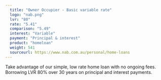 ```yaml
---
  title: "Owner Occupier - Basic variable rate"
  logo: "nab.png"
  lvr: "80"
  rate: "5.41"
  comparison: "5.49"
  interest: "Variable"
  payment: "Principal & interest"
  product: "homeloan"
  weight: 541
  sourceurl: https://www.nab.com.au/personal/home-loans
---
```


Take advantage of our simple, low rate home loan with no ongoing fees.  Borrowing LVR 80% over 30 years on principal and interest payments.

<!--more-->